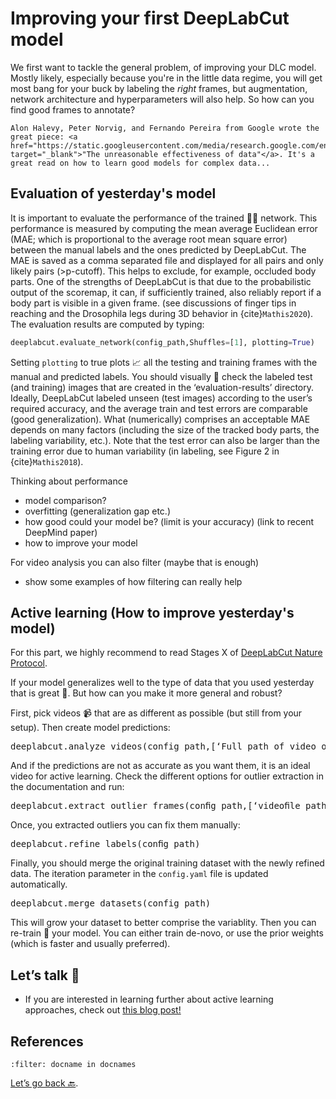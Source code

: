 # Improving your first DeepLabCut model

We first want to tackle the general problem, of improving your DLC model. Mostly likely, especially because you're in the little data regime, you will get most bang for your buck by labeling the *right* frames, but augmentation, network architecture and hyperparameters will also help. So how can you find good frames to annotate?

```{note}
Alon Halevy, Peter Norvig, and Fernando Pereira from Google wrote the great piece: <a href="https://static.googleusercontent.com/media/research.google.com/en//pubs/archive/35179.pdf" target="_blank">"The unreasonable effectiveness of data"</a>. It's a great read on how to learn good models for complex data...
```

## Evaluation of yesterday's model

It is important to evaluate the performance of the trained 🏋️‍♀️ network. This performance is measured by computing the mean average Euclidean error (MAE; which is proportional to the average root mean square error) between the manual labels and the ones predicted by DeepLabCut. The MAE is saved as a comma separated file and displayed for all pairs and only likely pairs (>p-cutoff). This helps to exclude, for example, occluded body parts. One of the strengths of DeepLabCut is that due to the probabilistic output of the scoremap, it can, if sufficiently trained, also reliably report if a body part is visible in a given frame. (see discussions of finger tips in reaching and the Drosophila
legs during 3D behavior in {cite}`Mathis2020`).
The evaluation results are computed by typing:
```python
deeplabcut.evaluate_network(config_path,Shuffles=[1], plotting=True)
```
Setting ``plotting`` to true plots 📈 all the testing and training frames with the manual and predicted labels. You should visually 👀 check the labeled test (and training) images that are created in the ‘evaluation-results’ directory.
Ideally, DeepLabCut labeled unseen (test images) according to the user’s required accuracy, and the average train and test errors are comparable (good generalization). What (numerically) comprises an acceptable MAE depends on many factors (including the size of the tracked body parts, the labeling variability, etc.). Note that the test error can
also be larger than the training error due to human variability (in labeling, see Figure 2 in {cite}`Mathis2018`).


Thinking about performance

- model comparison?
- overfitting (generalization gap etc.)
- how good could your model be? (limit is your accuracy) (link to recent DeepMind paper)
- how to improve your model


For video analysis you can also filter (maybe that is enough)
- show some examples of how filtering can really help

## Active learning (How to improve yesterday's model)

For this part, we highly recommend to read  Stages X of <a href="https://rdcu.be/bHpHN" target="_blank">DeepLabCut Nature Protocol</a>.

If your model generalizes well to the type of data that you used yesterday that is great 🎉. But how can you make it more general and robust?

First, pick videos 📹 that are as different as possible (but still from your setup). Then create model predictions:

<pre lang="python">deeplabcut.analyze_videos(config_path,[‘Full path of video or videofolder’], shuffle=1, save_as_csv=True, videotype=‘.avi’)</pre>


And if the predictions are not as accurate as you want them, it is an ideal video for active learning. Check the different options for outlier extraction in the documentation and run:

<pre lang="python">deeplabcut.extract_outlier_frames(conﬁg_path,[‘videoﬁle_path’])</pre>

Once, you extracted outliers you can fix them manually:

<pre lang="python">deeplabcut.refine_labels(conﬁg_path)</pre>

Finally, you should merge the original training dataset with the newly refined data. The iteration parameter in the `config.yaml` file is updated automatically.
<pre lang="python">deeplabcut.merge_datasets(config_path)</pre>


This will grow your dataset to better comprise the variablity. Then you can re-train 🚂 your model. You can either train de-novo, or use the prior weights (which is faster and usually preferred).


## Let’s talk 📲

- If you are interested in learning further about active learning approaches, check out [this blog post!](https://deeplabcut.medium.com/exploring-active-learning-with-deeplabcut-an-ai-residents-journey-e441bbd5a71c) 


## References

```{bibliography}
:filter: docname in docnames
```

[Let’s go back 🔙](../README.md).
